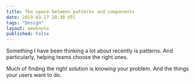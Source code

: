 ```yaml
---
title: The space between patterns and components
date: 2019-03-17 20:30 UTC
tags: "Design"
layout: weeknote
published: False
---
```


Something I have been thinking a lot about recently is patterns. And particularly, helping teams choose the right ones.

Much of finding the right solution is knowing your problem. And the things your users want to do.

